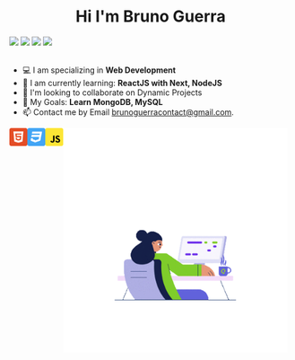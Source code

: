 <h1 align="center">Hi I'm Bruno Guerra</h1>

<a href="https://www.bruno-guerra.dev/"><img src="https://img.shields.io/badge/portolio-3f3f3f?style=for-the-badge&logo=vercel&logoColor=white"/></a>
<a href="https://github.com/brunorguerra/"><img src="https://img.shields.io/badge/GitHub-100000?style=for-the-badge&logo=github&logoColor=white"/></a>
<a href="https://www.linkedin.com/in/bruno-guerra-b657a0216/"><img src="https://img.shields.io/badge/LinkedIn-0077B5?style=for-the-badge&logo=linkedin&logoColor=white"/></a>
<a href="https://www.instagram.com/bruno.bernardees/"><img src="https://img.shields.io/badge/Instagram-E4405F?style=for-the-badge&logo=instagram&logoColor=white"/></a>
</br></br>
- 💻 I am specializing in <strong>Web Development</strong>
- 🌱 I am currently learning: <strong>ReactJS with Next, NodeJS</strong>
- 🔎 I'm looking to collaborate on Dynamic Projects
- 🚀 My Goals: <strong>Learn MongoDB, MySQL</strong>
- 📫 Contact me by Email brunoguerracontact@gmail.com.

<p>
<img src="/assets/html.svg" alt="html5" width="32px" height="32px" align="left"/>
<img src="/assets/css.svg" alt="css3" width="32px" height="32px" align="left"/>
<img src="/assets/javascript.svg" alt="js" width="32px" height="32px" align="left"/>
</p>

<img src="/assets/coding.gif" alt="gif" width="400px" height="400px" align="center"/>
